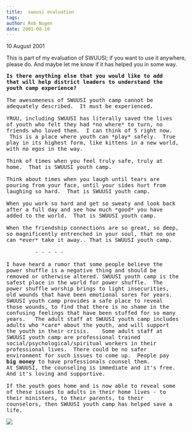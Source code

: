 ```yaml
---
title:  swuusi evaluation
tags: 
author: Rob Nugen
date: 2001-08-10
---
```


<p class=date>10 August 2001</p>

<p>This is part of my evaluation of SWUUSI; if you
want to use it anywhere, please do.  And maybe let me
know if it has helped you in some way.</p>

<pre>
<b>Is there anything else that you would like to add
that will help district leaders to understand the
youth camp experience?</b>

The awesomeness of SWUUSI youth camp cannot be
adequately described.  It must be experienced.

YRUU, including SWUUSI has literally saved the lives
of youth who felt they had *no where* to turn, no
friends who loved them.  I can think of 5 right now.  
 This is a place where youth can *play* safely.  True
play in its highest form, like kittens in a new world,
with no egos in the way.

Think of times when you feel truly safe, truly at
home.  That is SWUUSI youth camp.

Think about times when you laugh until tears are
pouring from your face, until your sides hurt from
laughing so hard.  That is SWUUSI youth camp.

When you work so hard and get so sweaty and look back
after a full day and see how much *good* you have
added to the world.  That is SWUUSI youth camp.

When the friendship connections are so great, so deep,
so magnificently entrenched in your soul, that no one
can *ever* take it away.. That is SWUUSI youth camp.

         - - - - -

I have heard a rumor that some people believe the
power shuffle is a negative thing and should be
removed or otherwise altered. SWUUSI youth camp is the
safest place in the world for power shuffle.  The
power shuffle worship brings to light insecurities,
old wounds that have been emotional sores for years.  
SWUUSI youth camp provides a safe place to reveal
those wounds, to find that there is no shame in the
confusing feelings that have been stuffed for so many
years.   The adult staff at SWUUSI youth camp includes
adults who *care* about the youth, and will support
the youth in their crisis.    Some adult staff at
SWUUSI youth camp are professional trained
social/psychological/spiritual workers in their
professional lives.  There could be no safer
environment for such issues to come up.  People pay
<b>big money</b> to have professionals counsel them. 
At SWUUSI, the counseling is immediate and it's free. 
And it's loving and supportive.

If the youth goes home and is now able to reveal some
of these issues to adults in their home lives - to
their ministers, to their parents, to their
counselors, then SWUUSI youth camp has helped save a
life.
</pre>

<p><img src="/images/rob/wL-ROB.gif"/></p>
